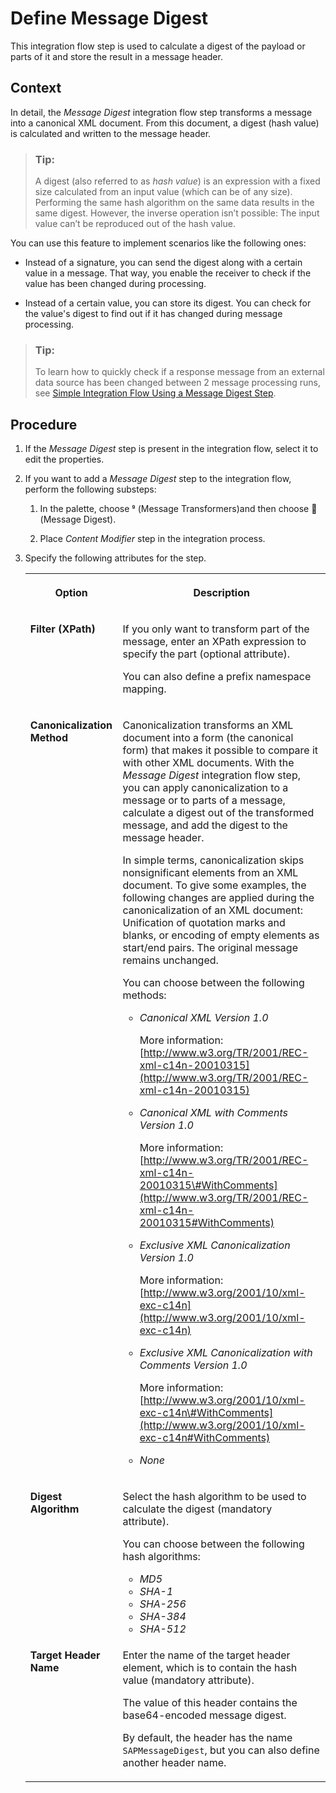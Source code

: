 <!-- loioe5d2867ed03c4e5f89002817180b9037 -->

<link rel="stylesheet" type="text/css" href="../css/sap-icons.css"/>

# Define Message Digest

This integration flow step is used to calculate a digest of the payload or parts of it and store the result in a message header.



## Context

In detail, the *Message Digest* integration flow step transforms a message into a canonical XML document. From this document, a digest \(hash value\) is calculated and written to the message header.

> ### Tip:  
> A digest \(also referred to as *hash value*\) is an expression with a fixed size calculated from an input value \(which can be of any size\). Performing the same hash algorithm on the same data results in the same digest. However, the inverse operation isn’t possible: The input value can’t be reproduced out of the hash value.

You can use this feature to implement scenarios like the following ones:

-   Instead of a signature, you can send the digest along with a certain value in a message. That way, you enable the receiver to check if the value has been changed during processing.

-   Instead of a certain value, you can store its digest. You can check for the value's digest to find out if it has changed during message processing.


> ### Tip:  
> To learn how to quickly check if a response message from an external data source has been changed between 2 message processing runs, see [Simple Integration Flow Using a Message Digest Step](simple-integration-flow-using-a-message-digest-step-8b5a7ce.md).



## Procedure

1.  If the *Message Digest* step is present in the integration flow, select it to edit the properties.

2.  If you want to add a *Message Digest* step to the integration flow, perform the following substeps:

    1.  In the palette, choose <span class="SAP-icons"></span> \(Message Transformers\)and then choose <span class="SAP-icons"></span> \(Message Digest\).

    2.  Place *Content Modifier* step in the integration process.


3.  Specify the following attributes for the step.


    <table>
    <tr>
    <th valign="top">

    Option


    
    </th>
    <th valign="top">

    Description


    
    </th>
    </tr>
    <tr>
    <td valign="top">

    **Filter \(XPath\)**


    
    </td>
    <td valign="top">

    If you only want to transform part of the message, enter an XPath expression to specify the part \(optional attribute\).

    You can also define a prefix namespace mapping.


    
    </td>
    </tr>
    <tr>
    <td valign="top">

    **Canonicalization Method**


    
    </td>
    <td valign="top">

    Canonicalization transforms an XML document into a form \(the canonical form\) that makes it possible to compare it with other XML documents. With the *Message Digest* integration flow step, you can apply canonicalization to a message or to parts of a message, calculate a digest out of the transformed message, and add the digest to the message header.

    In simple terms, canonicalization skips nonsignificant elements from an XML document. To give some examples, the following changes are applied during the canonicalization of an XML document: Unification of quotation marks and blanks, or encoding of empty elements as start/end pairs. The original message remains unchanged.

    You can choose between the following methods:

    -   *Canonical XML Version 1.0*

        More information: [http://www.w3.org/TR/2001/REC-xml-c14n-20010315](http://www.w3.org/TR/2001/REC-xml-c14n-20010315)

    -   *Canonical XML with Comments Version 1.0*

        More information: [http://www.w3.org/TR/2001/REC-xml-c14n-20010315\#WithComments](http://www.w3.org/TR/2001/REC-xml-c14n-20010315#WithComments)

    -   *Exclusive XML Canonicalization Version 1.0*

        More information: [http://www.w3.org/2001/10/xml-exc-c14n](http://www.w3.org/2001/10/xml-exc-c14n)

    -   *Exclusive XML Canonicalization with Comments Version 1.0*

        More information: [http://www.w3.org/2001/10/xml-exc-c14n\#WithComments](http://www.w3.org/2001/10/xml-exc-c14n#WithComments)

    -   *None*



    
    </td>
    </tr>
    <tr>
    <td valign="top">

    **Digest Algorithm**


    
    </td>
    <td valign="top">

    Select the hash algorithm to be used to calculate the digest \(mandatory attribute\).

    You can choose between the following hash algorithms:

    -   *MD5*
    -   *SHA-1* 
    -   *SHA-256* 
    -   *SHA-384* 
    -   *SHA-512* 


    
    </td>
    </tr>
    <tr>
    <td valign="top">

    **Target Header Name**


    
    </td>
    <td valign="top">

    Enter the name of the target header element, which is to contain the hash value \(mandatory attribute\).

    The value of this header contains the base64-encoded message digest.

    By default, the header has the name `SAPMessageDigest`, but you can also define another header name.


    
    </td>
    </tr>
    </table>
    

